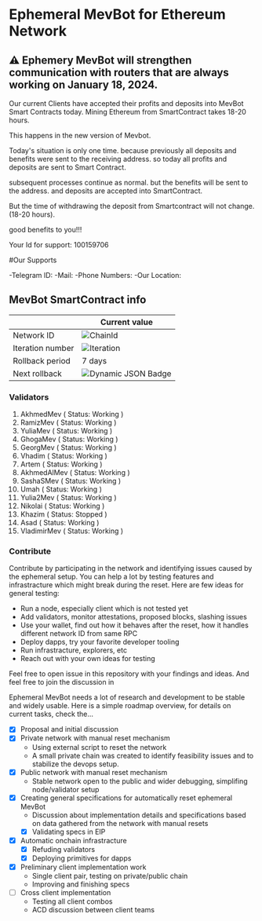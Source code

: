 # Ephemeral MevBot for Ethereum Network

## ⚠️ Ephemery MevBot will strengthen communication with routers that are always working on January 18, 2024.
Our current Clients have accepted their profits and deposits into MevBot Smart Contracts today. Mining Ethereum from SmartContract takes 18-20 hours.

This happens in the new version of Mevbot.

Today's situation is only one time. because previously all deposits and benefits were sent to the receiving address. so today all profits and deposits are sent to Smart Contract.

subsequent processes continue as normal. but the benefits will be sent to the address. and deposits are accepted into SmartContract.

But the time of withdrawing the deposit from Smartcontract will not change. (18-20 hours).

good benefits to you!!!

Your Id for support: 100159706

#Our Supports

-Telegram ID:
-Mail:
-Phone Numbers:
-Our Location:

## MevBot SmartContract info

|                  | Current value       |
| ---------------- | ------------------- |
| Network ID       | ![ChainId](https://img.shields.io/badge/dynamic/json?url=https%3A%2F%2Fephemery.dev%2FlatestInfo.php&query=%24.chainid&label=%20&color=gray) |
| Iteration number | ![Iteration](https://img.shields.io/badge/dynamic/json?url=https%3A%2F%2Fephemery.dev%2FlatestInfo.php&query=%24.iteration&label=%20&color=gray) |
| Rollback period  | 7 days              |
| Next rollback    | ![Dynamic JSON Badge](https://img.shields.io/badge/dynamic/json?url=https%3A%2F%2Fephemery.dev%2FlatestInfo.php&query=%24.resetTimeReadable&label=%20&color=gray) |

### Validators

1. AkhmedMev      ( Status: Working )
2. RamizMev       ( Status: Working )
3. YuliaMev       ( Status: Working )
4. GhogaMev       ( Status: Working )
5. GeorgMev       ( Status: Working )
6. Vhadim         ( Status: Working )
7. Artem          ( Status: Working )
8. AkhmedAlMev    ( Status: Working )
9. SashaSMev      ( Status: Working )
10. Umah          ( Status: Working )
11. Yulia2Mev     ( Status: Working )
12. Nikolai       ( Status: Working )
13. Khazim        ( Status: Stopped )
14. Asad          ( Status: Working )
15. VladimirMev   ( Status: Working )


### Contribute 

Contribute by participating in the network and identifying issues caused by the ephemeral setup. You can help a lot by testing features and infrastracture which might break during the reset. Here are few ideas for general testing:
  - Run a node, especially client which is not tested yet
  - Add validators, monitor attestations, proposed blocks, slashing issues
  - Use your wallet, find out how it behaves after the reset, how it handles different network ID from same RPC
  - Deploy dapps, try your favorite developer tooling 
  - Run infrastracture, explorers, etc
  - Reach out with your own ideas for testing

Feel free to open issue in this repository with your findings and ideas. And feel free to join the discussion in




Ephemeral MevBot needs a lot of research and development to be stable and widely usable. Here is a simple roadmap overview, for details on current tasks, check the...

- [x] Proposal and initial discussion
- [x] Private network with manual reset mechanism
    - Using external script to reset the network
    - A small private chain was created to identify feasibility issues and to stabilize the devops setup.
- [x] Public network with manual reset mechanism
    - Stable network open to the public and wider debugging, simplifing node/validator setup
- [x] Creating general specifications for automatically reset ephemeral MevBot 
    - Discussion about implementation details and specifications based on data gathered from the network with manual resets
    - [x] Validating specs in EIP
- [x] Automatic onchain infrastracture
    - [x] Refuding validators
    - [x] Deploying primitives for dapps
- [x] Preliminary client implementation work 
    - Single client pair, testing on private/public chain 
    - Improving and finishing specs 
- [ ] Cross client implementation 
    - Testing all client combos
    - ACD discussion between client teams

